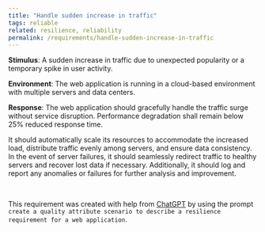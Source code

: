 ```yaml
---
title: "Handle sudden increase in traffic"
tags: reliable
related: resilience, reliability
permalink: /requirements/handle-sudden-increase-in-traffic
---
```


<div class="quality-requirement" markdown="1">

**Stimulus**: A sudden increase in traffic due to unexpected popularity or a temporary spike in user activity.

**Environment**: The web application is running in a cloud-based environment with multiple servers and data centers.

**Response**: The web application should gracefully handle the traffic surge without service disruption.
Performance degradation shall remain below 25% reduced response time.

It should automatically scale its resources to accommodate the increased load, distribute traffic evenly among servers, and ensure data consistency. 
In the event of server failures, it should seamlessly redirect traffic to healthy servers and recover lost data if necessary. 
Additionally, it should log and report any anomalies or failures for further analysis and improvement.


</div><br>

This requirement was created with help from [ChatGPT](https://chat.openai.com) by using the prompt `create a quality attribute scenario to describe a resilience requirement for a web application`.



